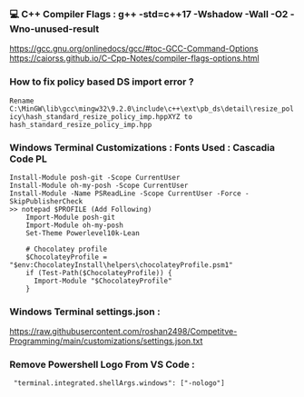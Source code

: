 ### 💻 C++ Compiler Flags : g++ -std=c++17 -Wshadow -Wall -O2 -Wno-unused-result
https://gcc.gnu.org/onlinedocs/gcc/#toc-GCC-Command-Options<br/>
https://caiorss.github.io/C-Cpp-Notes/compiler-flags-options.html

### How to fix policy based DS import error ?

```Rename C:\MinGW\lib\gcc\mingw32\9.2.0\include\c++\ext\pb_ds\detail\resize_policy\hash_standard_resize_policy_imp.hppXYZ to hash_standard_resize_policy_imp.hpp```

### Windows Terminal Customizations : Fonts Used : Cascadia Code PL
``` 
Install-Module posh-git -Scope CurrentUser
Install-Module oh-my-posh -Scope CurrentUser
Install-Module -Name PSReadLine -Scope CurrentUser -Force -SkipPublisherCheck
>> notepad $PROFILE (Add Following)
    Import-Module posh-git
    Import-Module oh-my-posh
    Set-Theme Powerlevel10k-Lean

    # Chocolatey profile
    $ChocolateyProfile = "$env:ChocolateyInstall\helpers\chocolateyProfile.psm1"
    if (Test-Path($ChocolateyProfile)) {
      Import-Module "$ChocolateyProfile"
    }
```

### Windows Terminal settings.json : 
   https://raw.githubusercontent.com/roshan2498/Competitve-Programming/main/customizations/settings.json.txt

### Remove Powershell Logo From VS Code : 
   ``` "terminal.integrated.shellArgs.windows": ["-nologo"]```

